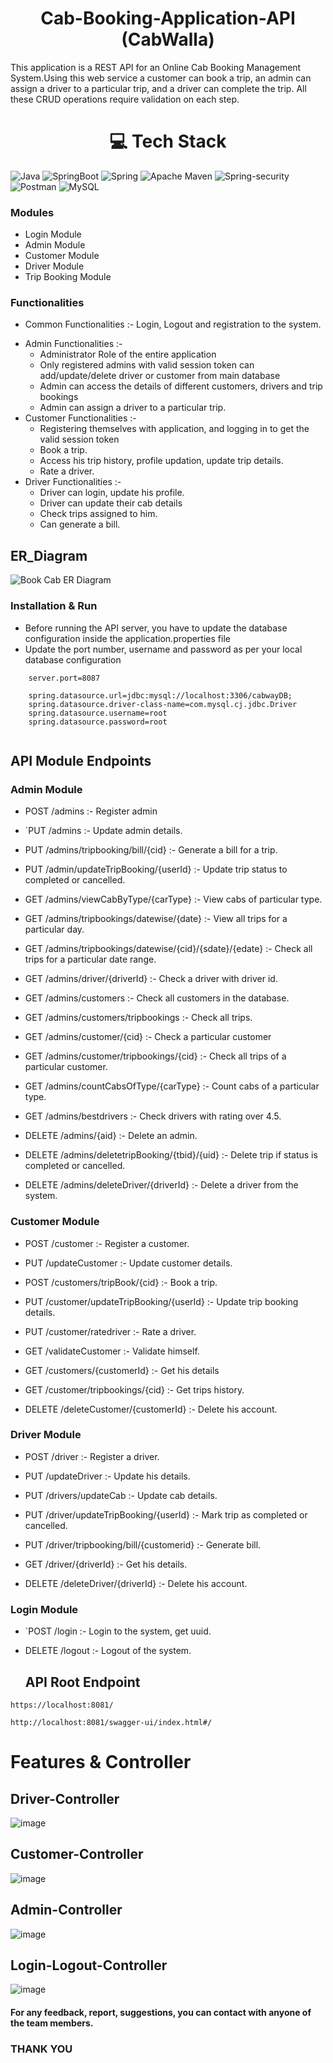 # <div align="center"> Cab-Booking-Application-API (CabWalla) </div>
 This application is a REST API for an Online Cab Booking Management System.Using this web service a customer can book a trip, an admin can assign a driver to a particular trip, and a driver can complete the trip. All these CRUD operations require validation on each step.

# <div align="center"> 💻 Tech Stack </div>

![Java](https://img.shields.io/badge/java-%23ED8B00.svg?style=for-the-badge&logo=java&logoColor=white) 
![SpringBoot](https://img.shields.io/badge/Spring_Boot-F2F4F9?style=for-the-badge&logo=spring-boot)
![Spring](https://img.shields.io/badge/spring-%236DB33F.svg?style=for-the-badge&logo=spring&logoColor=white) 
![Apache Maven](https://img.shields.io/badge/Apache%20Maven-C71A36?style=for-the-badge&logo=Apache%20Maven&logoColor=white) 
![Spring-security](https://img.shields.io/badge/Spring_Security-6DB33F?style=for-the-badge&logo=Spring-Security&logoColor=white)
![Postman](https://img.shields.io/badge/Postman-FF6C37?style=for-the-badge&logo=postman&logoColor=white)
![MySQL](https://img.shields.io/badge/mysql-%2300f.svg?style=for-the-badge&logo=mysql&logoColor=white) 

### Modules
- Login Module
-	Admin Module
-	Customer Module
-	Driver Module
-	Trip Booking Module

### Functionalities
- Common Functionalities :- Login, Logout and registration to the system.
* Admin Functionalities :-
    * Administrator Role of the entire application
    * Only registered admins with valid session token can add/update/delete driver or customer from main database
    * Admin can access the details of different customers, drivers and trip bookings
    * Admin can assign a driver to a particular trip.
* Customer Functionalities :-
    * Registering themselves with application, and logging in to get the valid session token
    * Book a trip.
    * Access his trip history, profile updation, update trip details.
    * Rate a driver.    
* Driver Functionalities :-
    * Driver can login, update his profile.
    * Driver can update their cab details
    * Check trips assigned to him.
    * Can generate a bill.

##   ER_Diagram                                            
![Book Cab ER Diagram](https://user-images.githubusercontent.com/105484277/208635652-24755177-0a30-4601-9eb4-e934d45f2b8d.png)

### Installation & Run
- Before running the API server, you have to update the database configuration inside the application.properties file
- Update the port number, username and password as per your local database configuration
````
    server.port=8087

    spring.datasource.url=jdbc:mysql://localhost:3306/cabwayDB;
    spring.datasource.driver-class-name=com.mysql.cj.jdbc.Driver
    spring.datasource.username=root
    spring.datasource.password=root
    
````
## API Module Endpoints

### Admin Module

* POST /admins :- Register admin

* `PUT /admins :- Update admin details.

* PUT /admins/tripbooking/bill/{cid} :- Generate a bill for a trip.

* PUT /admin/updateTripBooking/{userId} :- Update trip status to completed or cancelled.

* GET /admins/viewCabByType/{carType} :- View cabs of particular type.

* GET /admins/tripbookings/datewise/{date} :- View all trips for a particular day.

* GET /admins/tripbookings/datewise/{cid}/{sdate}/{edate} :- Check all trips for a particular date range.

* GET /admins/driver/{driverId} :- Check a driver with driver id.

* GET /admins/customers :- Check all customers in the database.

* GET /admins/customers/tripbookings :- Check all trips.

* GET /admins/customer/{cid} :- Check a particular customer

* GET /admins/customer/tripbookings/{cid} :- Check all trips of a particular customer.

* GET /admins/countCabsOfType/{carType} :- Count cabs of a particular type.

* GET /admins/bestdrivers :- Check drivers with rating over 4.5.

* DELETE /admins/{aid} :- Delete an admin.

* DELETE /admins/deletetripBooking/{tbid}/{uid} :- Delete trip if status is completed or cancelled.

* DELETE /admins/deleteDriver/{driverId} :- Delete a driver from the system.


### Customer Module

* POST /customer :- Register a customer.

* PUT /updateCustomer :- Update customer details.

* POST /customers/tripBook/{cid} :- Book a trip.

* PUT /customer/updateTripBooking/{userId} :- Update trip booking details.

* PUT /customer/ratedriver :- Rate a driver.

* GET /validateCustomer :- Validate himself.

* GET /customers/{customerId} :- Get his details

* GET /customer/tripbookings/{cid} :- Get trips history.

* DELETE /deleteCustomer/{customerId} :- Delete his account.


### Driver Module

* POST /driver :- Register a driver.

* PUT /updateDriver :- Update his details.

* PUT /drivers/updateCab :- Update cab details.

* PUT /driver/updateTripBooking/{userId} :- Mark trip as completed or cancelled.

* PUT /driver/tripbooking/bill/{customerid} :- Generate bill.

* GET /driver/{driverId} :- Get his details.

* DELETE /deleteDriver/{driverId} :- Delete his account.

### Login Module

* `POST /login :- Login to the system, get uuid.

* DELETE /logout :- Logout of the system.

  ## API Root Endpoint

`https://localhost:8081/`

`http://localhost:8081/swagger-ui/index.html#/`




# Features & Controller
## Driver-Controller
![image](https://user-images.githubusercontent.com/103804433/221413489-1fd2861c-a5cb-4637-9a33-f4a390395e95.png)

## Customer-Controller

![image](https://user-images.githubusercontent.com/103804433/221413514-514deac0-959d-48f7-8153-7394b3bbe4dc.png)


## Admin-Controller
![image](https://user-images.githubusercontent.com/103804433/221413530-a8e99dc6-0e96-454b-931f-ee09b9ee4f89.png)

## Login-Logout-Controller
![image](https://user-images.githubusercontent.com/103804433/221413540-46a40d1f-428e-46f8-abac-483dc1f3790a.png)


#### For any feedback, report, suggestions, you can contact with anyone of the team members.
### THANK YOU
